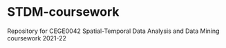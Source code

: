 # STDM-coursework
Repository for CEGE0042 Spatial-Temporal Data Analysis and Data Mining coursework 2021-22
